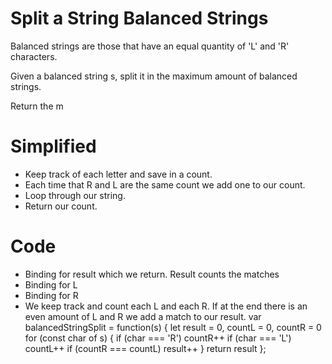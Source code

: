 # Split a String Balanced Strings
Balanced strings are those that have an equal quantity of 'L' and 'R' characters.

Given a balanced string s, split it in the maximum amount of balanced strings.

Return the m

# Simplified
- Keep track of each letter and save in a count.
- Each time that R and L are the same count we add one to our count.
- Loop through our string.
- Return our count.




# Code 
- Binding for result which we return. Result counts the matches
- Binding for L
- Binding for R
- We keep track and count each L and each R. If at the end there is an even amount of L and R we add a match to our result.
var balancedStringSplit = function(s) {
    let result = 0, countL = 0, countR = 0
    for (const char of s) {
        if (char === 'R') countR++
        if (char === 'L') countL++
        if (countR === countL) result++
    }
    return result
};
